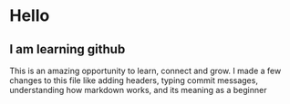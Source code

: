 # Hello #
## I am learning github ##
This is an amazing opportunity to learn, connect and grow. I made a few changes to this file like adding headers, typing commit messages, understanding how markdown works, and its meaning as a beginner
